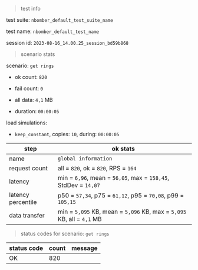 > test info

test suite: `nbomber_default_test_suite_name`

test name: `nbomber_default_test_name`

session id: `2023-08-16_14.00.25_session_bd59b868`

> scenario stats

scenario: `get rings`

  - ok count: `820`

  - fail count: `0`

  - all data: `4,1` MB

  - duration: `00:00:05`

load simulations:

  - `keep_constant`, copies: `10`, during: `00:00:05`

|step|ok stats|
|---|---|
|name|`global information`|
|request count|all = `820`, ok = `820`, RPS = `164`|
|latency|min = `6,96`, mean = `56,05`, max = `158,45`, StdDev = `14,07`|
|latency percentile|p50 = `57,34`, p75 = `61,12`, p95 = `70,08`, p99 = `105,15`|
|data transfer|min = `5,095` KB, mean = `5,096` KB, max = `5,095` KB, all = `4,1` MB|


> status codes for scenario: `get rings`

|status code|count|message|
|---|---|---|
|OK|820||


